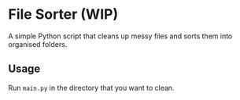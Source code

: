 # File Sorter (WIP)
A simple Python script that cleans up messy files and sorts them into organised folders.

## Usage
Run `main.py` in the directory that you want to clean.
